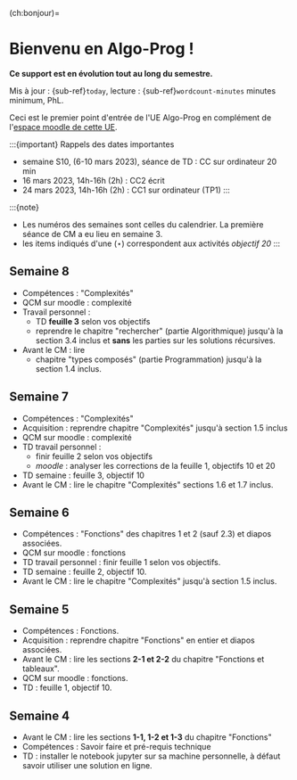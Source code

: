 <!-- #region -->
(ch:bonjour)=
# Bienvenu en Algo-Prog !

**Ce support est en évolution tout au long du semestre.**

Mis à jour : {sub-ref}`today`, lecture : {sub-ref}`wordcount-minutes` minutes minimum, PhL.

Ceci est le premier point d'entrée de l'UE Algo-Prog en complément de l'[espace moodle de cette UE](https://cours.univ-perp.fr/course/view.php?id=925).


:::{important} Rappels des dates importantes
- semaine S10, (6-10 mars 2023), séance de TD : CC sur ordinateur 20 min
-  16 mars 2023, 14h-16h (2h) : CC2 écrit
-  24 mars 2023, 14h-16h (2h) : CC1 sur ordinateur (TP1) 
:::

:::{note}
- Les numéros des semaines sont celles du calendrier. 
La première séance de CM a eu lieu en semaine 3.
- les items indiqués d'une ($\star$) correspondent aux activités _objectif 20_
:::
 
## Semaine 8

- Compétences : "Complexités"
- QCM sur moodle : complexité
- Travail personnel : 
    - TD **feuille 3** selon vos objectifs
    - reprendre le chapitre "rechercher" (partie Algorithmique) jusqu'à la section 3.4 inclus et **sans** les parties sur les solutions récursives.
- Avant le CM : lire
    - chapitre "types composés" (partie Programmation) jusqu'à la section 1.4 inclus.

## Semaine 7

- Compétences : "Complexités"
- Acquisition : reprendre chapitre "Complexités" jusqu'à section 1.5 inclus
- QCM sur moodle : complexité
- TD travail personnel : 
    - finir feuille 2 selon vos objectifs
    - _moodle_ : analyser les corrections de la feuille 1, objectifs 10 et 20
- TD semaine : feuille 3, objectif 10
- Avant le CM : lire le chapitre "Complexités" sections 1.6 et 1.7 inclus.

 
## Semaine 6

- Compétences : "Fonctions" des chapitres 1 et 2 (sauf 2.3) et diapos associées.
- QCM sur moodle : fonctions
- TD travail personnel : finir feuille 1 selon vos objectifs.
- TD semaine : feuille 2, objectif 10. 
- Avant le CM : lire le chapitre "Complexités" jusqu'à section 1.5 inclus.

## Semaine 5

- Compétences : Fonctions.
- Acquisition : reprendre chapitre "Fonctions" en entier et diapos associées.
- Avant le CM : lire les sections **2-1 et 2-2** du chapitre "Fonctions et tableaux".
- QCM sur moodle : fonctions.
- TD : feuille 1, objectif 10.

## Semaine 4

- Avant le CM : lire les sections **1-1, 1-2 et 1-3** du chapitre "Fonctions"
- Compétences : Savoir faire et pré-requis technique
- TD : installer le notebook jupyter sur sa machine personnelle, à défaut savoir utiliser une solution en ligne.



<!-- #endregion -->
